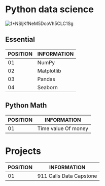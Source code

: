 # Python data science

![1*NSljKfNeM5DcoVh5CLC1Sg](https://user-images.githubusercontent.com/33932398/97771876-20e95c80-1b20-11eb-9ad3-606c74005f28.png)

## Essential

POSITION|INFORMATION 
-------- | ---------- 
01       | NumPy
02       | Matplotlib
03       | Pandas
04       | Seaborn

## Python Math

POSITION|INFORMATION 
-------- | ---------- 
01       | Time value Of money

# Projects 

POSITION|INFORMATION 
-------- | ---------- 
01       | 911 Calls Data Capstone
